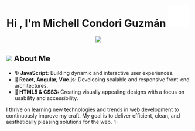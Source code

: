 <h1 align="center"><b>Hi , I'm Michell Condori Guzmán </b><img src="https://github.com/Kathryn-Jie/Kathryn-Jie/blob/main/wave.gif" width="60px"/></h1>

<p align="center">
  <a href="https://github.com/DenverCoder1/readme-typing-svg">
    <img src="https://readme-typing-svg.herokuapp.com?font=Time+New+Roman&color=f8a5c2&size=25&center=true&vCenter=true&width=600&height=100&lines=Front-End+Developer,;UX/UI+Enthusiast,;Code+Explorer,;JavaScript+Lover,;Always+Learning+New+Things!+🌸✨">
  </a>
</p>
<h2><picture><img src = "https://github.com/MICHELLCGs/MICHELLCGs/blob/main/kiki%C2%B4s.gif?raw=true" width = 50px></picture><b> About Me</b></h2>

<ul>
  <li><b>✨ JavaScript:</b> Building dynamic and interactive user experiences.</li>
  <li><b>🎨 React, Angular, Vue.js:</b> Developing scalable and responsive front-end architectures.</li>
  <li><b>🌸 HTML5 & CSS3:</b> Creating visually appealing designs with a focus on usability and accessibility.</li>
</ul>

I thrive on learning new technologies and trends in web development to continuously improve my craft. My goal is to deliver efficient, clean, and aesthetically pleasing solutions for the web. ✨
</p>
